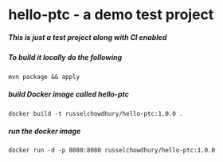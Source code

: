 # hello-ptc - a demo test project

##### This is just a test project along with CI enabled

##### To build it locally do the following

    mvn package && apply

##### build Docker image called hello-ptc

    docker build -t russelchowdhury/hello-ptc:1.0.0 .

##### run the docker image

    docker run -d -p 8080:8080 russelchowdhury/hello-ptc:1.0.0
    
    
